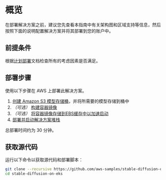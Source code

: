 # 概览

在部署解决方案之前，建议您先查看本指南中有关架构图和区域支持等信息，然后按照下面的说明配置解决方案并将其部署到您的账户中。

## 前提条件
根据[计划部署](./considerations.md)文档检查所有的考虑因素是否满足。

## 部署步骤

使用以下步骤在 AWS 上部署此解决方案。

1. [创建 Amazon S3 模型存储桶](./models.md)，并将所需要的模型存储到桶中
2. *（可选）* [构建容器镜像](./image-building.md)
3. *（可选）* [将容器镜像存储到EBS缓存中以加速启动](./ebs-snapshot.md)
4. [部署并启动解决方案堆栈](./deploy.md)

总部署时间约为 30 分钟。

## 获取源代码

运行以下命令以获取源代码和部署脚本：

```bash
git clone --recursive https://github.com/aws-samples/stable-diffusion-on-eks
cd stable-diffusion-on-eks
```
